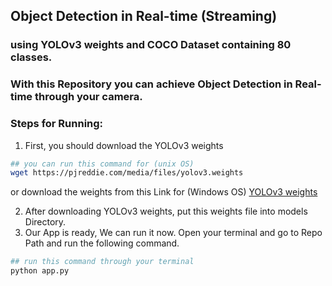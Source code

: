 ## Object Detection in Real-time (Streaming)
### using YOLOv3 weights and COCO Dataset containing 80 classes.
### With this Repository you can achieve Object Detection in Real-time through your camera.


### Steps for Running:
1. First, you should download the YOLOv3 weights
``` bash
## you can run this command for (unix OS)
wget https://pjreddie.com/media/files/yolov3.weights
```
or download the weights from this Link for (Windows OS)
[YOLOv3 weights](https://pjreddie.com/media/files/yolov3.weights)

2. After downloading YOLOv3 weights, put this weights file into models Directory.
3. Our App is ready, We can run it now. Open your terminal and go to Repo Path and run the following command.
``` bash
## run this command through your terminal
python app.py
```



